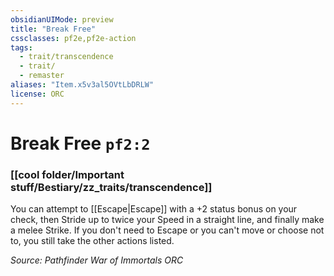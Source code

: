 ```yaml
---
obsidianUIMode: preview
title: "Break Free"
cssclasses: pf2e,pf2e-action
tags:
  - trait/transcendence
  - trait/
  - remaster
aliases: "Item.x5v3al5OVtLbDRLW"
license: ORC
---
```

# Break Free `pf2:2`

### [[cool folder/Important stuff/Bestiary/zz_traits/transcendence]]






You can attempt to [[Escape|Escape]] with a +2 status bonus on your check, then Stride up to twice your Speed in a straight line, and finally make a melee Strike. If you don't need to Escape or you can't move or choose not to, you still take the other actions listed.

*Source: Pathfinder War of Immortals*
*ORC*